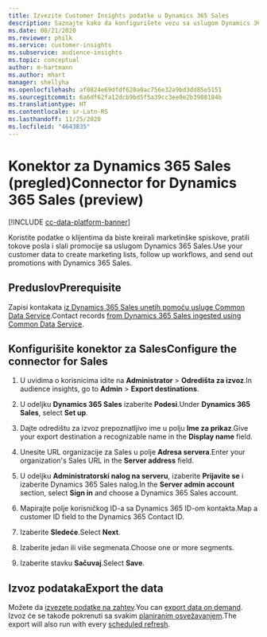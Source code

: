 ```yaml
---
title: Izvezite Customer Insights podatke u Dynamics 365 Sales
description: Saznajte kako da konfigurišete vezu sa uslugom Dynamics 365 Sales.
ms.date: 08/21/2020
ms.reviewer: philk
ms.service: customer-insights
ms.subservice: audience-insights
ms.topic: conceptual
author: m-hartmann
ms.author: mhart
manager: shellyha
ms.openlocfilehash: af0824e69dfdf620a0ac756e32a9bd3dd85e5151
ms.sourcegitcommit: 6a6df62fa12dcb9bd5f5a39cc3ee0e2b3988184b
ms.translationtype: HT
ms.contentlocale: sr-Latn-RS
ms.lasthandoff: 11/25/2020
ms.locfileid: "4643835"
---
```

# <a name="connector-for-dynamics-365-sales-preview"></a><span data-ttu-id="7e343-103">Konektor za Dynamics 365 Sales (pregled)</span><span class="sxs-lookup"><span data-stu-id="7e343-103">Connector for Dynamics 365 Sales (preview)</span></span>

[!INCLUDE [cc-data-platform-banner](../includes/cc-data-platform-banner.md)]

<span data-ttu-id="7e343-104">Koristite podatke o klijentima da biste kreirali marketinške spiskove, pratili tokove posla i slali promocije sa uslugom Dynamics 365 Sales.</span><span class="sxs-lookup"><span data-stu-id="7e343-104">Use your customer data to create marketing lists, follow up workflows, and send out promotions with Dynamics 365 Sales.</span></span>

## <a name="prerequisite"></a><span data-ttu-id="7e343-105">Preduslov</span><span class="sxs-lookup"><span data-stu-id="7e343-105">Prerequisite</span></span>

<span data-ttu-id="7e343-106">Zapisi kontakata [iz Dynamics 365 Sales unetih pomoću usluge Common Data Service](connect-power-query.md).</span><span class="sxs-lookup"><span data-stu-id="7e343-106">Contact records [from Dynamics 365 Sales ingested using Common Data Service](connect-power-query.md).</span></span>

## <a name="configure-the-connector-for-sales"></a><span data-ttu-id="7e343-107">Konfigurišite konektor za Sales</span><span class="sxs-lookup"><span data-stu-id="7e343-107">Configure the connector for Sales</span></span>

1. <span data-ttu-id="7e343-108">U uvidima o korisnicima idite na **Administrator** > **Odredišta za izvoz**.</span><span class="sxs-lookup"><span data-stu-id="7e343-108">In audience insights, go to **Admin** > **Export destinations**.</span></span>

1. <span data-ttu-id="7e343-109">U odeljku **Dynamics 365 Sales** izaberite **Podesi**.</span><span class="sxs-lookup"><span data-stu-id="7e343-109">Under **Dynamics 365 Sales**, select **Set up**.</span></span>

1. <span data-ttu-id="7e343-110">Dajte odredištu za izvoz prepoznatljivo ime u polju **Ime za prikaz**.</span><span class="sxs-lookup"><span data-stu-id="7e343-110">Give your export destination a recognizable name in the **Display name** field.</span></span>

1. <span data-ttu-id="7e343-111">Unesite URL organizacije za Sales u polje **Adresa servera**.</span><span class="sxs-lookup"><span data-stu-id="7e343-111">Enter your organization's Sales URL in the **Server address** field.</span></span>

1. <span data-ttu-id="7e343-112">U odeljku **Administratorski nalog na serveru**, izaberite **Prijavite se** i izaberite Dynamics 365 Sales nalog.</span><span class="sxs-lookup"><span data-stu-id="7e343-112">In the **Server admin account** section, select **Sign in** and choose a Dynamics 365 Sales account.</span></span>

1. <span data-ttu-id="7e343-113">Mapirajte polje korisničkog ID-a sa Dynamics 365 ID-om kontakta.</span><span class="sxs-lookup"><span data-stu-id="7e343-113">Map a customer ID field to the Dynamics 365 Contact ID.</span></span>

1. <span data-ttu-id="7e343-114">Izaberite **Sledeće**.</span><span class="sxs-lookup"><span data-stu-id="7e343-114">Select **Next**.</span></span>

1. <span data-ttu-id="7e343-115">Izaberite jedan ili više segmenata.</span><span class="sxs-lookup"><span data-stu-id="7e343-115">Choose one or more segments.</span></span>

1. <span data-ttu-id="7e343-116">Izaberite stavku **Sačuvaj**.</span><span class="sxs-lookup"><span data-stu-id="7e343-116">Select **Save**.</span></span>

## <a name="export-the-data"></a><span data-ttu-id="7e343-117">Izvoz podataka</span><span class="sxs-lookup"><span data-stu-id="7e343-117">Export the data</span></span>

<span data-ttu-id="7e343-118">Možete da [izvezete podatke na zahtev](export-destinations.md).</span><span class="sxs-lookup"><span data-stu-id="7e343-118">You can [export data on demand](export-destinations.md).</span></span> <span data-ttu-id="7e343-119">Izvoz će se takođe pokrenuti sa svakim [planiranim osvežavanjem](system.md#schedule-tab).</span><span class="sxs-lookup"><span data-stu-id="7e343-119">The export will also run with every [scheduled refresh](system.md#schedule-tab).</span></span>
